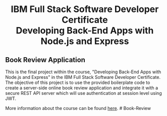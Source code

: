 <h1 align="center"> IBM Full Stack Software Developer Certificate <br> Developing Back-End Apps with Node.js and Express </h1>

## Book Review Application

This is the final project within the course, "Developing Back-End Apps with Node.js and Express" in the IBM Full Stack Software Developer Certificate. The objective of this project is to use the provided boilerplate code to create a server-side online book review application and integrate it with a secure REST API server which will use authentication at session level using JWT.

More information about the course can be found [here](https://www.coursera.org/learn/developing-backend-apps-with-nodejs-and-express/).
#   B o o k - R e v i e w  
 